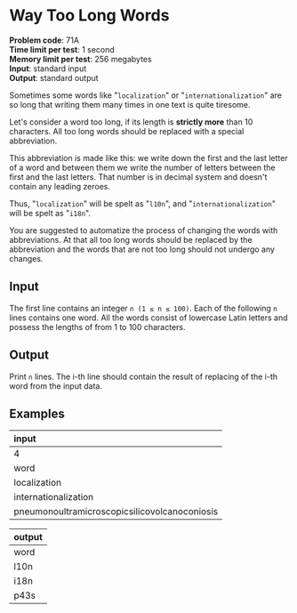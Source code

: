 # Way Too Long Words
**Problem code**: 71A  
**Time limit per test**: 1 second  
**Memory limit per test**: 256 megabytes  
**Input**: standard input  
**Output**: standard output  

Sometimes some words like "`localization`" or "`internationalization`" are so long that writing them many times in one text is quite tiresome.

Let's consider a word too long, if its length is **strictly more** than 10 characters. All too long words should be replaced with a special abbreviation.

This abbreviation is made like this: we write down the first and the last letter of a word and between them we write the number of letters between the first and the last letters. That number is in decimal system and doesn't contain any leading zeroes.

Thus, "`localization`" will be spelt as "`l10n`", and "`internationalization`" will be spelt as "`i18n`".

You are suggested to automatize the process of changing the words with abbreviations. At that all too long words should be replaced by the abbreviation and the words that are not too long should not undergo any changes.

## Input
The first line contains an integer `n (1 ≤ n ≤ 100)`. Each of the following `n` lines contains one word. All the words consist of lowercase Latin letters and possess the lengths of from 1 to 100 characters.

## Output
Print `n` lines. The i-th line should contain the result of replacing of the i-th word from the input data.

## Examples
| input |
| :--- |
| 4 |
| word |
| localization |
| internationalization |
| pneumonoultramicroscopicsilicovolcanoconiosis |

| output |
| :--- |
| word |
| l10n |
| i18n |
| p43s |